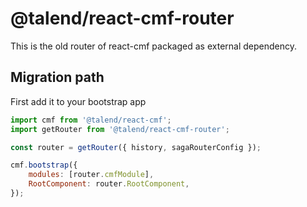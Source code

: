 # @talend/react-cmf-router

This is the old router of react-cmf packaged as external dependency.

## Migration path

First add it to your bootstrap app

```javascript
import cmf from '@talend/react-cmf';
import getRouter from '@talend/react-cmf-router';

const router = getRouter({ history, sagaRouterConfig });

cmf.bootstrap({
    modules: [router.cmfModule],
    RootComponent: router.RootComponent,
});
```
